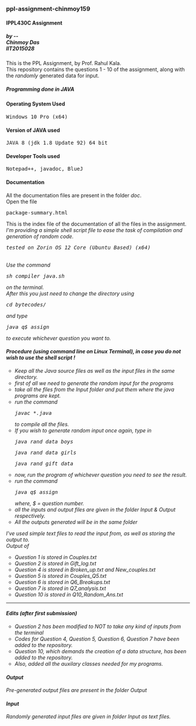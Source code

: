<h3>ppl-assignment-chinmoy159</h3>
<h4>IPPL430C Assignment</h4>
<h5>by --<br>Chinmoy Das<br>IIT2015028</h5>

This is the PPL Assignment, by Prof. Rahul Kala.<br>
This repository contains the questions 1 - 10 of the assignment, along with the <i>randomly</i> generated data for input.<br>
<h5>Programming done in JAVA</h5>

<h4>Operating System Used</h4>
<pre>Windows 10 Pro (x64)</pre>
<h4>Version of JAVA used</h4>
<pre>JAVA 8 (jdk 1.8 Update 92) 64 bit</pre>
<h4>Developer Tools used</h4>
<pre>Notepad++, javadoc, BlueJ</pre>

<h4>Documentation</h4>
All the documentation files are present in the folder <i>doc</i>.<br>
Open the file <pre>package-summary.html</pre>This is the index file of the documentation of all the files in the assignment.
<br>
<i>I'm providing a simple shell script file to ease the task of compilation and generation of random code.<br><pre>tested on Zorin OS 12 Core (Ubuntu Based) (x64)</pre><br>Use the command<pre>sh compiler_java.sh</pre> on the terminal.<br>After this you just need to change the directory using <pre>cd bytecodes/</pre>and type<pre>java q$_assign</pre> to execute whichever question you want to.<br>

<h4>Procedure (using command line on Linux Terminal), in case you do not wish to use the shell script !</h4>
<ol style = "list-style-type:circle">
<li>Keep all the Java source files <i> as well as </i> the input files in the same directory.</li>
<li>first of all we need to generate the random input for the programs</li>
<li>take all the files from the <i>Input</i> folder and put them where the java programs are kept.</li>
<li>run the command<pre>javac *.java</pre> to compile all the files.</li>
<li>If you wish to generate random input once again, type in <pre>java rand_data_boys</pre><pre>java rand_data_girls</pre><pre>java rand_gift_data</pre></li>
<li>now, run the program of whichever question you need to see the result.</li>
<li>run the command <pre>java q$_assign</pre>where, $ = question number.</li>
<li>all the inputs and output files are given in the folder <i>Input</i> & <i>Output</i> respectively.</li>
<li>All the outputs generated will be in the same folder</li>
</ol>

I've used <i>simple text files</i> to read the input from, as well as storing the output to.<br>
Output of<ol style = "list-style-type:circle">
<li><i>Question 1</i> is stored in <i>Couples.txt</i></li>
<li><i>Question 2</i> is stored in <i>Gift_log.txt</i></li>
<li><i>Question 4</i> is stored in <i>Broken_up.txt</i> and <i>New_couples.txt</i></li>
<li><i>Question 5</i> is stored in <i>Couples_Q5.txt</i></li>
<li><i>Question 6</i> is stored in <i>Q6_Breakups.txt</i></li>
<li><i>Question 7</i> is stored in <i>Q7_analysis.txt</i></li>
<li><i>Question 10</i> is stored in <i>Q10_Random_Ans.txt</i></li></ol>
<hr />
<h4>Edits (after first submission)</h4>
<ol style = "list-style-type:circle">
<li>Question 2 has been modified to <i>NOT</i> to take any kind of inputs from the terminal</li>
<li>Codes for Question 4, Question 5, Question 6, Question 7 have been added to the repository.</li>
<li>Question 10, which demands the creation of a data structure, has been added to the repository.</li>
<li>Also, added all the auxilary classes needed for my programs.</li>
</ol>
<h4>Output</h4>
Pre-generated output files are present in the folder <i>Output</i>
<h4>Input</h4>
Randomly generated input files are given in folder <i>Input</i> as text files.
